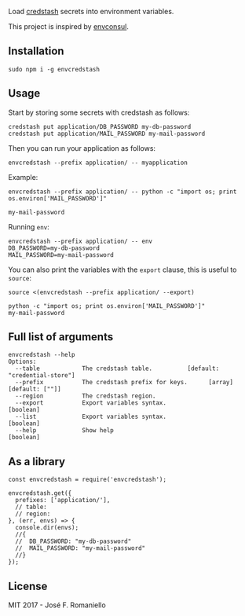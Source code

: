 Load [credstash](https://github.com/fugue/credstash) secrets into environment variables.

This project is inspired by [envconsul](https://github.com/hashicorp/envconsul).

## Installation

```
sudo npm i -g envcredstash
```

## Usage

Start by storing some secrets with credstash as follows:

```
credstash put application/DB_PASSWORD my-db-password
credstash put application/MAIL_PASSWORD my-mail-password
```

Then you can run your application as follows:

```
envcredstash --prefix application/ -- myapplication
```

Example:

```
envcredstash --prefix application/ -- python -c "import os; print os.environ['MAIL_PASSWORD']"

my-mail-password
```

Running `env`:

```
envcredstash --prefix application/ -- env
DB_PASSWORD=my-db-password
MAIL_PASSWORD=my-mail-password
```

You can also print the variables with the `export` clause, this is useful to `source`:

```
source <(envcredstash --prefix application/ --export)

python -c "import os; print os.environ['MAIL_PASSWORD']"
my-mail-password
```

## Full list of arguments

```
envcredstash --help
Options:
  --table            The credstash table.          [default: "credential-store"]
  --prefix           The credstash prefix for keys.      [array] [default: [""]]
  --region           The credstash region.
  --export           Export variables syntax.                          [boolean]
  --list             Export variables syntax.                          [boolean]
  --help             Show help                                         [boolean]
```

## As a library

```
const envcredstash = require('envcredstash');

envcredstash.get({
  prefixes: ['application/'],
  // table:
  // region:
}, (err, envs) => {
  console.dir(envs);
  //{
  //  DB_PASSWORD: "my-db-password"
  //  MAIL_PASSWORD: "my-mail-password"
  //}
});
```

## License

MIT 2017 - José F. Romaniello

